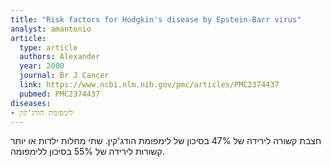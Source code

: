 ```yaml
---
title: "Risk factors for Hodgkin's disease by Epstein-Barr virus"
analyst: amantonio
article:
  type: article
  authors: Alexander
  year: 2000
  journal: Br J Cancer
  link: https://www.ncbi.nlm.nih.gov/pmc/articles/PMC2374437
  pubmed: PMC2374437
diseases:
- לימפומת הודג'קין
---
```


חצבת קשורה לירידה של 47% בסיכון של לימפומת הודג'קין.
שתי מחלות ילדות או יותר קשורות לירידה של 55% בסיכון ללימפומה.
